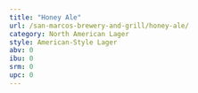 ```yaml
---
title: "Honey Ale"
url: /san-marcos-brewery-and-grill/honey-ale/
category: North American Lager
style: American-Style Lager
abv: 0
ibu: 0
srm: 0
upc: 0
---
```


